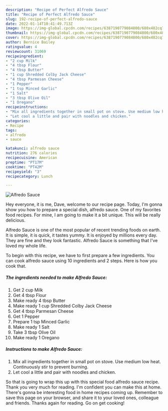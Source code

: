 ```yaml
---
description: "Recipe of Perfect Alfredo Sauce"
title: "Recipe of Perfect Alfredo Sauce"
slug: 192-recipe-of-perfect-alfredo-sauce
date: 2022-01-14T10:41:49.713Z
image: https://img-global.cpcdn.com/recipes/6387190779084800/680x482cq70/alfredo-sauce-recipe-main-photo.jpg
thumbnail: https://img-global.cpcdn.com/recipes/6387190779084800/680x482cq70/alfredo-sauce-recipe-main-photo.jpg
cover: https://img-global.cpcdn.com/recipes/6387190779084800/680x482cq70/alfredo-sauce-recipe-main-photo.jpg
author: Bernice Bailey
ratingvalue: 4
reviewcount: 31069
recipeingredient:
- "2 cup Milk"
- "4 tbsp Flour"
- "4 tbsp Butter"
- "1 cup Shredded Colby Jack Cheese"
- "4 tbsp Parmesan Cheese"
- "1 Pepper"
- "1 tsp Minced Garlic"
- "1 Salt"
- "3 tbsp Olive Oil"
- "1 Oregano"
recipeinstructions:
- "Mix all ingredients together in small pot on stove. Use medium low heat. Continuously stir to prevent burning."
- "Let cool a little and pair with noodles and chicken."
categories:
- Recipe
tags:
- alfredo
- sauce

katakunci: alfredo sauce 
nutrition: 276 calories
recipecuisine: American
preptime: "PT17M"
cooktime: "PT42M"
recipeyield: "3"
recipecategory: Lunch

---
```



![Alfredo Sauce](https://img-global.cpcdn.com/recipes/6387190779084800/680x482cq70/alfredo-sauce-recipe-main-photo.jpg)

Hey everyone, it is me, Dave, welcome to our recipe page. Today, I'm gonna show you how to prepare a special dish, alfredo sauce. One of my favorites food recipes. For mine, I am going to make it a bit unique. This will be really delicious.

Alfredo Sauce is one of the most popular of recent trending foods on earth. It is simple, it is quick, it tastes yummy. It is enjoyed by millions every day. They are fine and they look fantastic. Alfredo Sauce is something that I've loved my whole life.




To begin with this recipe, we have to first prepare a few ingredients. You can cook alfredo sauce using 10 ingredients and 2 steps. Here is how you cook that.

<!--inarticleads1-->

##### The ingredients needed to make Alfredo Sauce:

1. Get 2 cup Milk
1. Get 4 tbsp Flour
1. Make ready 4 tbsp Butter
1. Make ready 1 cup Shredded Colby Jack Cheese
1. Get 4 tbsp Parmesan Cheese
1. Get 1 Pepper
1. Prepare 1 tsp Minced Garlic
1. Make ready 1 Salt
1. Take 3 tbsp Olive Oil
1. Make ready 1 Oregano




<!--inarticleads2-->

##### Instructions to make Alfredo Sauce:

1. Mix all ingredients together in small pot on stove. Use medium low heat. Continuously stir to prevent burning.
1. Let cool a little and pair with noodles and chicken.




So that is going to wrap this up with this special food alfredo sauce recipe. Thank you very much for reading. I'm confident you can make this at home. There's gonna be interesting food in home recipes coming up. Remember to save this page on your browser, and share it to your loved ones, colleague and friends. Thanks again for reading. Go on get cooking!
